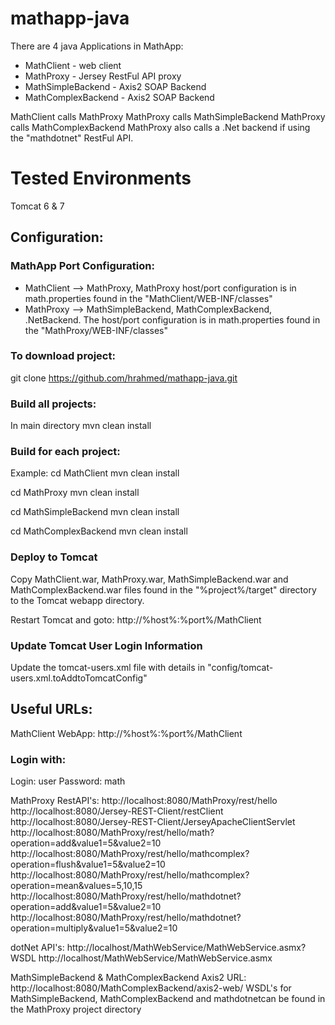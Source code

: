 # mathapp-java
There are 4 java Applications in MathApp:
- MathClient - web client
- MathProxy - Jersey RestFul API proxy
- MathSimpleBackend - Axis2 SOAP Backend
- MathComplexBackend - Axis2 SOAP Backend

MathClient calls MathProxy
MathProxy calls MathSimpleBackend
MathProxy calls MathComplexBackend
MathProxy also calls a .Net backend if using the "mathdotnet" RestFul API.

# Tested Environments
Tomcat 6 & 7

## Configuration:
### MathApp Port Configuration:
- MathClient --> MathProxy, MathProxy host/port configuration is in math.properties found in the "MathClient/WEB-INF/classes"
- MathProxy --> MathSimpleBackend, MathComplexBackend, .NetBackend. The host/port configuration is in math.properties found in the "MathProxy/WEB-INF/classes"

### To download project:
git clone https://github.com/hrahmed/mathapp-java.git

### Build all projects:
In main directory
mvn clean install

### Build for each project:
Example:
cd MathClient
mvn clean install

cd MathProxy
mvn clean install

cd MathSimpleBackend
mvn clean install

cd MathComplexBackend
mvn clean install

### Deploy to Tomcat
Copy MathClient.war, MathProxy.war, MathSimpleBackend.war and MathComplexBackend.war files found in the "%project%/target" directory to the Tomcat webapp directory.  

Restart Tomcat and goto: http://%host%:%port%/MathClient

### Update Tomcat User Login Information
Update the tomcat-users.xml file with details in "config/tomcat-users.xml.toAddtoTomcatConfig"

## Useful URLs:
MathClient WebApp: http://%host%:%port%/MathClient
### Login with:
Login: user
Password: math

MathProxy RestAPI's:
http://localhost:8080/MathProxy/rest/hello
http://localhost:8080/Jersey-REST-Client/restClient
http://localhost:8080/Jersey-REST-Client/JerseyApacheClientServlet
http://localhost:8080/MathProxy/rest/hello/math?operation=add&value1=5&value2=10
http://localhost:8080/MathProxy/rest/hello/mathcomplex?operation=flush&value1=5&value2=10
http://localhost:8080/MathProxy/rest/hello/mathcomplex?operation=mean&values=5,10,15
http://localhost:8080/MathProxy/rest/hello/mathdotnet?operation=add&value1=5&value2=10
http://localhost:8080/MathProxy/rest/hello/mathdotnet?operation=multiply&value1=5&value2=10

dotNet API's:
http://localhost/MathWebService/MathWebService.asmx?WSDL
http://localhost/MathWebService/MathWebService.asmx

MathSimpleBackend & MathComplexBackend Axis2 URL:
http://localhost:8080/MathComplexBackend/axis2-web/
WSDL's for MathSimpleBackend, MathComplexBackend and mathdotnetcan be found in the MathProxy project directory
